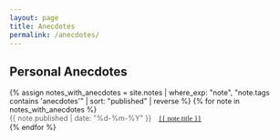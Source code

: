 ```yaml
---
layout: page
title: Anecdotes
permalink: /anecdotes/
---
```

## Personal Anecdotes

<div class="essays-list" style="font-size: 0.9em;">
{% assign notes_with_anecdotes = site.notes | where_exp: "note", "note.tags contains 'anecdotes'" | sort: "published" | reverse %}
{% for note in notes_with_anecdotes %}
  <article class="essay-item">
    <div style="display: flex; align-items: baseline; gap: 1em;">
      <time style="color: #666; white-space: nowrap;" datetime="{{ note.published | date_to_xmlschema }}">{{ note.published | date: "%d-%m-%Y" }}</time>
      <a class="internal-link" href="{{ site.baseurl }}{{ note.url }}" style="font-family: 'Futura', serif;">{{ note.title }}</a>
    </div>
  </article>
{% endfor %}
</div>